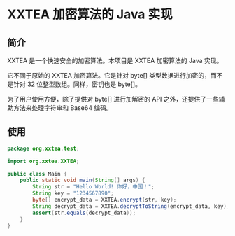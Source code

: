 # XXTEA 加密算法的 Java 实现

## 简介

XXTEA 是一个快速安全的加密算法。本项目是 XXTEA 加密算法的 Java 实现。

它不同于原始的 XXTEA 加密算法。它是针对 byte[] 类型数据进行加密的，而不是针对 32 位整型数组。同样，密钥也是 byte[]。

为了用户使用方便，除了提供对 byte[] 进行加解密的 API 之外，还提供了一些辅助方法来处理字符串和 Base64 编码。

## 使用

```java
package org.xxtea.test;

import org.xxtea.XXTEA;

public class Main {
    public static void main(String[] args) {
        String str = "Hello World! 你好，中国！";
        String key = "1234567890";
        byte[] encrypt_data = XXTEA.encrypt(str, key);
        String decrypt_data = XXTEA.decryptToString(encrypt_data, key);
        assert(str.equals(decrypt_data));
    }
}
```
